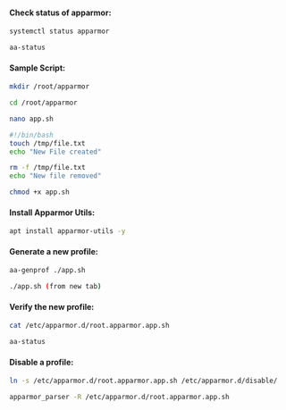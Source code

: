 #### Check status of apparmor:
```sh
systemctl status apparmor

aa-status
```
#### Sample Script:
```sh
mkdir /root/apparmor

cd /root/apparmor
```
```sh
nano app.sh
```
```sh
#!/bin/bash
touch /tmp/file.txt
echo "New File created"

rm -f /tmp/file.txt
echo "New file removed"
```
```sh
chmod +x app.sh
```
#### Install Apparmor Utils:
```sh
apt install apparmor-utils -y
```
#### Generate a new profile:
```sh
aa-genprof ./app.sh
```
```sh
./app.sh (from new tab)
```
#### Verify the new profile:
```sh
cat /etc/apparmor.d/root.apparmor.app.sh

aa-status
```
#### Disable a profile:
```sh
ln -s /etc/apparmor.d/root.apparmor.app.sh /etc/apparmor.d/disable/

apparmor_parser -R /etc/apparmor.d/root.apparmor.app.sh
```

